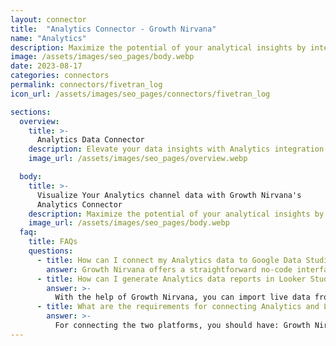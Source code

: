 ```yaml
---
layout: connector
title:  "Analytics Connector - Growth Nirvana"
name: "Analytics"
description: Maximize the potential of your analytical insights by integrating Analytics with Looker Studio's data visualization prowess.
image: /assets/images/seo_pages/body.webp
date: 2023-08-17
categories: connectors
permalink: connectors/fivetran_log
icon_url: /assets/images/seo_pages/connectors/fivetran_log

sections:
  overview:
    title: >-
      Analytics Data Connector
    description: Elevate your data insights with Analytics integration. Seamlessly blend your comprehensive analytical data with Looker Studio's capabilities, transforming raw data into strategic insights that guide your decision-making.
    image_url: /assets/images/seo_pages/overview.webp

  body:
    title: >-
      Visualize Your Analytics channel data with Growth Nirvana's
      Analytics Connector
    description: Maximize the potential of your analytical insights by integrating Analytics with Looker Studio's data visualization prowess.
    image_url: /assets/images/seo_pages/body.webp
  faq:
    title: FAQs
    questions:
      - title: How can I connect my Analytics data to Google Data Studio/Looker Studio?
        answer: Growth Nirvana offers a straightforward no-code interface to connect to Analytics data sources.
      - title: How can I generate Analytics data reports in Looker Studio?
        answer: >-
          With the help of Growth Nirvana, you can import live data from Analytics into Looker Studio. These data can be viewed in charts, tables, and dashboards to generate branded reports that can be shared instantly.
      - title: What are the requirements for connecting Analytics and Looker Studio?
        answer: >-
          For connecting the two platforms, you should have: Growth Nirvana Account and Analytics Ads Account
---
```

